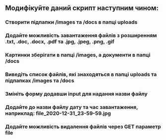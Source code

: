 ## Модифікуйте даний скрипт наступним чином:

### Створити підпапки /images та /docs в папці uploads 
### Додайте можливість завантаження файлів з розширенням .txt, .doc, .docx, .pdf та .jpg, .jpeg, .png, .gif
### Картинки зберігати в папці /images, а документи в папці /docs
### Виведіть список файлів, які знаходяться в папці uploads та підпапках /images та /docs
### Змініть форму додавши input для надання назви файлу
### Додайте до назви файлу дату та час завантаження, наприклад: file_2020-12-31_23-59-59.jpg
### Додайте можливість видалення файлів через GET параметр file
